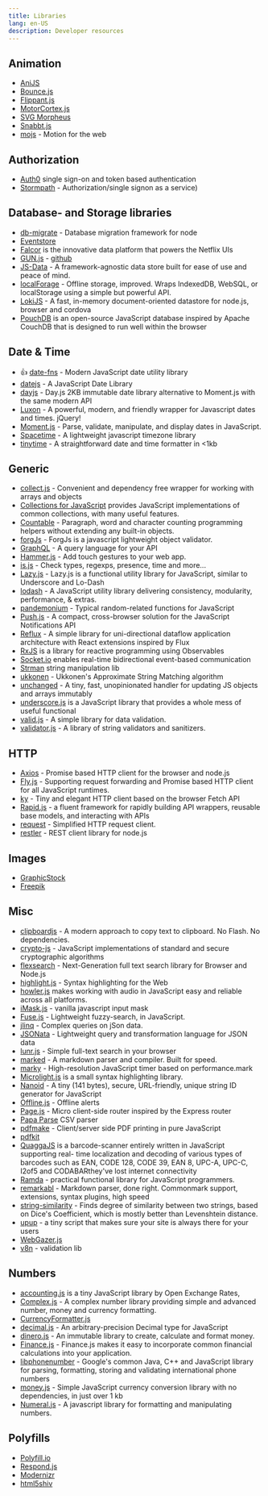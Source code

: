 ```yaml
---
title: Libraries
lang: en-US
description: Developer resources
---
```


## Animation

* [AniJS](http://anijs.github.io/)
* [Bounce.js](http://bouncejs.com/)
* [Flippant.js](http://labs.mintchaos.com/flippant.js/)
* [MotorCortex.js](http://motorcortexjs.com/)
* [SVG Morpheus](http://alexk111.github.io/SVG-Morpheus/)
* [Snabbt.js](http://daniel-lundin.github.io/snabbt.js/)
* [mojs](http://mojs.io/) - Motion for the web

## Authorization

* [Auth0](https://auth0.com/) single sign-on and token based authentication
* [Stormpath](https://stormpath.com/) - Authorization/single signon as a service)

## Database- and Storage libraries

* [db-migrate](https://github.com/db-migrate/node-db-migrate) - Database migration framework for node
* [Eventstore](https://geteventstore.com/)
* [Falcor](http://netflix.github.io/falcor/) is the innovative data platform that powers the Netflix UIs
* [GUN.js](http://gun.js.org/) - [github](https://github.com/amark/gun)
* [JS-Data](http://www.js-data.io/) - A framework-agnostic data store built for ease of use and peace of mind.
* [localForage](https://github.com/localForage/localForage) - Offline storage, improved. Wraps IndexedDB, WebSQL, or localStorage using a simple but powerful API.
* [LokiJS](http://lokijs.org/) - A fast, in-memory document-oriented datastore for node.js, browser and cordova
* [PouchDB](http://pouchdb.com/) is an open-source JavaScript database inspired by Apache CouchDB that is designed to run well within the browser

## Date & Time

* :+1: [date-fns](https://date-fns.org/) - Modern JavaScript date utility library
* [datejs](http://www.datejs.com/) - A JavaScript Date Library
* [dayjs](https://github.com/iamkun/dayjs) - Day.js 2KB immutable date library alternative to Moment.js with the same modern API
* [Luxon](https://moment.github.io/luxon/) - A powerful, modern, and friendly wrapper for Javascript dates and times.
jQuery!
* [Moment.js](http://momentjs.com/) - Parse, validate, manipulate, and display dates in JavaScript.
* [Spacetime](https://github.com/smallwins/spacetime) - A lightweight javascript timezone library
* [tinytime](https://github.com/aweary/tinytime) - A straightforward date and time formatter in <1kb

## Generic

* [collect.js](https://github.com/ecrmnn/collect.js) - Convenient and dependency free wrapper for working with arrays and objects
* [Collections for JavaScript](http://www.collectionsjs.com/) provides JavaScript implementations of common collections, with many useful features.
* [Countable](https://sacha.me/Countable/) - Paragraph, word and character counting
programming helpers without extending any built-in objects.
* [forgJs](https://github.com/oussamahamdaoui/forgJs) - ForgJs is a javascript lightweight object validator.
* [GraphQL](http://graphql.org/) - A query language for your API
* [Hammer.js](http://hammerjs.github.io/) - Add touch gestures to your web app.
* [is.js](http://is.js.org/) - Check types, regexps, presence, time and more...
* [Lazy.js](http://danieltao.com/lazy.js/) - Lazy.js is a functional utility library for JavaScript, similar to Underscore and Lo-Dash
* [lodash](https://lodash.com/) - A JavaScript utility library delivering consistency, modularity, performance, & extras.
* [pandemonium](https://github.com/Yomguithereal/pandemonium) - Typical random-related functions for JavaScript
* [Push.js](http://nickersoft.github.io/push.js/) - A compact, cross-browser solution for the JavaScript Notifications API
* [Reflux](https://github.com/reflux/refluxjs) - A simple library for uni-directional dataflow application architecture with React extensions inspired by Flux
* [RxJS](http://reactivex.io/rxjs/) is a library for reactive programming using Observables
* [Socket.io](http://socket.io/) enables real-time bidirectional event-based communication
* [Strman](https://github.com/dleitee/strman) string manipulation lib
* [ukkonen](https://github.com/sunesimonsen/ukkonen) - Ukkonen's Approximate String Matching algorithm
* [unchanged](https://github.com/planttheidea/unchanged) - A tiny, fast, unopinionated handler for updating JS objects and arrays immutably
* [underscore.js](http://underscorejs.org/) is a JavaScript library that provides a whole mess of useful functional
* [valid.js](https://github.com/dleitee/valid.js) - A simple library for data validation.
* [validator.js](https://github.com/chriso/validator.js) - A library of string validators and sanitizers.

## HTTP

* [Axios](https://github.com/mzabriskie/axios) - Promise based HTTP client for the browser and node.js
* [Fly.js](https://github.com/wendux/fly) - Supporting request forwarding and Promise based HTTP client for all JavaScript runtimes.
* [ky](https://github.com/sindresorhus/ky) - Tiny and elegant HTTP client based on the browser Fetch API
* [Rapid.js](https://rapidjs.io) - a fluent framework for rapidly building API wrappers, reusable base models, and interacting with APIs
* [request](https://github.com/request/request) - Simplified HTTP request client.
* [restler](https://github.com/danwrong/restler) - REST client library for node.js

## Images

* [GraphicStock](https://www.graphicstock.com/)
* [Freepik](http://www.freepik.com/)


## Misc

* [clipboardjs](https://clipboardjs.com/) - A modern approach to copy text to clipboard. No Flash. No dependencies.
* [crypto-js](https://code.google.com/archive/p/crypto-js/) - JavaScript implementations of standard and secure cryptographic algorithms
* [flexsearch](https://github.com/nextapps-de/flexsearch) - Next-Generation full text search library for Browser and Node.js
* [highlight.js](https://highlightjs.org/) -  Syntax highlighting for the Web
* [howler.js](https://howlerjs.com/) makes working with audio in JavaScript easy and reliable across all platforms.
* [iMask.js](https://unmanner.github.io/imaskjs/) - vanilla javascript input mask
* [Fuse.js](http://kiro.me/projects/fuse.html) - Lightweight fuzzy-search, in JavaScript.
* [jlinq](http://www.hugoware.net/projects/jlinq) - Complex queries on jSon data.
* [JSONata](http://jsonata.org/) - Lightweight query and transformation language for JSON data
* [lunr.js](http://lunrjs.com/) - Simple full-text search in your browser
* [marked](https://github.com/chjj/marked) - A markdown parser and compiler. Built for speed.
* [marky](https://github.com/nolanlawson/marky) - High-resolution JavaScript timer based on performance.mark
* [Microlight.js](https://asvd.github.io/microlight/) is a small syntax highlighting library.
* [Nanoid](https://github.com/ai/nanoid) - A tiny (141 bytes), secure, URL-friendly, unique string ID generator for JavaScript
* [Offline.js](http://github.hubspot.com/offline/docs/welcome/) - Offline alerts
* [Page.js](https://github.com/visionmedia/page.js) - Micro client-side router inspired by the Express router
* [Papa Parse](http://papaparse.com/) CSV parser
* [pdfmake](http://pdfmake.org/#/) - Client/server side PDF printing in pure JavaScript
* [pdfkit](https://github.com/foliojs/pdfkit)
* [QuaggaJS](https://serratus.github.io/quaggaJS/) is a barcode-scanner entirely written in JavaScript supporting real- time localization and decoding of various types of barcodes such as EAN, CODE 128, CODE 39, EAN 8, UPC-A, UPC-C, I2of5 and CODABARthey've lost internet connectivity
* [Ramda](https://ramdajs.com/) -  practical functional library for JavaScript programmers.
* [remarkabl](https://github.com/jonschlinkert/remarkable) - Markdown parser, done right. Commonmark support, extensions, syntax plugins, high speed
* [string-similarity](https://github.com/aceakash/string-similarity) - Finds degree of similarity between two strings, based on Dice's Coefficient, which is mostly better than Levenshtein distance.
* [upup](https://www.talater.com/upup/) - a tiny script that makes sure your site is always there for your users
* [WebGazer.js](https://webgazer.cs.brown.edu/)
* [v8n](https://imbrn.github.io/v8n/#what-s-v8n) - validation lib


## Numbers

* [accounting.js](http://openexchangerates.github.io/accounting.js/) is a tiny JavaScript library by Open Exchange Rates,
* [Complex.js](https://github.com/infusion/Complex.js) - A complex number library
providing simple and advanced number, money and currency formatting.
* [CurrencyFormatter.js](https://osrec.github.io/currencyFormatter.js/)
* [decimal.js](https://github.com/MikeMcl/decimal.js) - An arbitrary-precision Decimal type for JavaScript
* [dinero.js](https://github.com/sarahdayan/dinero.js) - An immutable library to create, calculate and format money.
* [Finance.js](http://financejs.org/) - Finance.js makes it easy to incorporate common financial calculations into your application.
* [libphonenumber](https://github.com/googlei18n/libphonenumber) - Google's common Java, C++ and JavaScript library for parsing, formatting, storing and validating international phone numbers
* [money.js](http://openexchangerates.github.io/money.js/) - Simple JavaScript currency conversion library with no dependencies, in just over 1 kb
* [Numeral.js](http://numeraljs.com/) - A javascript library for formatting and manipulating numbers.


## Polyfills

* [Polyfill.io](https://qa.polyfill.io/v2/docs/)
* [Respond.js](https://github.com/scottjehl/Respond)
* [Modernizr](https://modernizr.com/)
* [html5shiv](https://github.com/afarkas/html5shiv)

